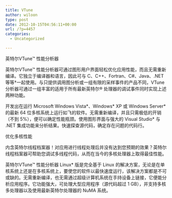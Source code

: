 ```yaml
---
title: VTune
author: wiloon
type: post
date: 2012-10-15T04:56:11+00:00
url: /?p=4457
categories:
  - Uncategorized

---
```

英特尔VTune™ 性能分析器


英特尔VTune™ 性能分析器可通过图形用户界面轻松优化应用性能，而且无需重新编译。它独立于编译器和语言，因此可与 C、C++、Fortran、C#、Java、.NET 等等†一起使用。与只提供调用图分析或一组有限的采样事件的产品不同，VTune 分析器可通过一组丰富的适用于所有最新英特尔&reg; 处理器的调试事件同时实现上述两种功能。


开发出在运行 Microsoft Windows Vista\*、Windows\* XP 或 Windows Server\* 的最新 64 位多核系统上运行如飞的软件。无需重新编译，并且只需极低的开销（不到 5%），便可以确定性能瓶颈。使用图形界面与强大的 Visual Studio\* 与 .NET 集成功能来分析结果。快速探查源代码，确定存在问题的代码行。


优化多核性能


内含英特尔线程档案器！对应用进行线程处理后并没有达到您预期的效果？英特尔线程档案器可帮助您调试多线程代码，从而在当今的多核处理器上取得最佳性能。


英特尔VTune™ 性能分析器 Linux* 版是完全基于 Linux 的解决方案，无论是在单核系统上还是在多核系统上，要使您的软件以最快速度运行，该解决方案都是不可或缺的。无需重新编译，也无需通过超级计算机系统在手持设备上链接，它便能分析应用程序。它功能强大，可处理大型应用程序（源代码超过 1 GB），并支持多核多处理器以及使用最新英特尔处理器的 NuMA 系统。